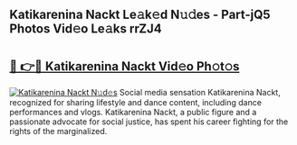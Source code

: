 ## Katikarenina Nackt Le𝚊k𝚎d N𝚞𝚍es - Part-jQ5 Photos Vid𝚎o Le𝚊ks rrZJ4

# <h2><a href="http://fb304d.evod.top/?m=Katikarenina+Nackt">🔗 👉🔴 Katikarenina Nackt Vid𝚎o Ph𝚘t𝚘s</a></h2>

[![Katikarenina Nackt N𝚞d𝚎s](https://i.imgur.com/8V9OHl7.gif)](http://fb304d.evod.top/?m=Katikarenina+Nackt)
Social media sensation Katikarenina Nackt, recognized for sharing lifestyle and dance content, including dance performances and vlogs. Katikarenina Nackt, a public figure and a passionate advocate for social justice, has spent his career fighting for the rights of the marginalized. 
